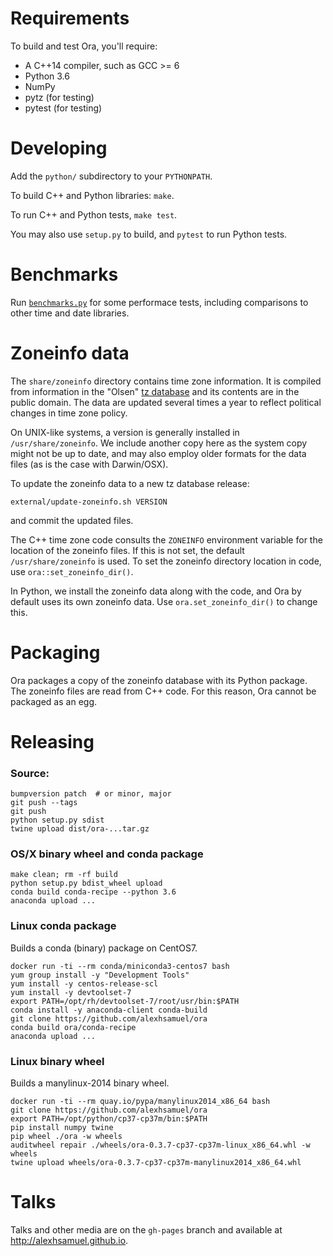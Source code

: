 # Requirements

To build and test Ora, you'll require:
- A C++14 compiler, such as GCC >= 6
- Python 3.6
- NumPy
- pytz (for testing)
- pytest (for testing)


# Developing

Add the `python/` subdirectory to your `PYTHONPATH`.

To build C++ and Python libraries: `make`.

To run C++ and Python tests, `make test`.

You may also use `setup.py` to build, and `pytest` to run Python tests.


# Benchmarks

Run [`benchmarks.py`](/benchmarks/benchmark.py) for some performace tests,
including comparisons to other time and date libraries.


# Zoneinfo data

The `share/zoneinfo` directory contains time zone information.  It is compiled
from information in the "Olsen" [tz
database](http://web.cs.ucla.edu/~eggert/tz/tz-link.htm) and its contents are in
the public domain.  The data are updated several times a year to reflect
political changes in time zone policy.

On UNIX-like systems, a version is generally installed in
`/usr/share/zoneinfo`.  We include another copy here as the system copy might
not be up to date, and may also employ older formats for the data files (as is
the case with Darwin/OSX).

To update the zoneinfo data to a new tz database release:
```
external/update-zoneinfo.sh VERSION
```
and commit the updated files.

The C++ time zone code consults the `ZONEINFO` environment variable for the
location of the zoneinfo files.  If this is not set, the default
`/usr/share/zoneinfo` is used.  To set the zoneinfo directory location in code,
use `ora::set_zoneinfo_dir()`.

In Python, we install the zoneinfo data along with the code, and Ora by default
uses its own zoneinfo data.  Use `ora.set_zoneinfo_dir()` to change this.


# Packaging

Ora packages a copy of the zoneinfo database with its Python package.  The
zoneinfo files are read from C++ code.  For this reason, Ora cannot be packaged
as an egg.


# Releasing

### Source:

```
bumpversion patch  # or minor, major
git push --tags
git push
python setup.py sdist
twine upload dist/ora-...tar.gz
```

### OS/X binary wheel and conda package

```
make clean; rm -rf build
python setup.py bdist_wheel upload
conda build conda-recipe --python 3.6
anaconda upload ...
```

### Linux conda package

Builds a conda (binary) package on CentOS7.

```
docker run -ti --rm conda/miniconda3-centos7 bash
yum group install -y "Development Tools"
yum install -y centos-release-scl
yum install -y devtoolset-7
export PATH=/opt/rh/devtoolset-7/root/usr/bin:$PATH
conda install -y anaconda-client conda-build
git clone https://github.com/alexhsamuel/ora
conda build ora/conda-recipe
anaconda upload ...
```

### Linux binary wheel

Builds a manylinux-2014 binary wheel.

```
docker run -ti --rm quay.io/pypa/manylinux2014_x86_64 bash
git clone https://github.com/alexhsamuel/ora
export PATH=/opt/python/cp37-cp37m/bin:$PATH
pip install numpy twine
pip wheel ./ora -w wheels
auditwheel repair ./wheels/ora-0.3.7-cp37-cp37m-linux_x86_64.whl -w wheels
twine upload wheels/ora-0.3.7-cp37-cp37m-manylinux2014_x86_64.whl 
```


# Talks

Talks and other media are on the `gh-pages` branch and available at 
http://alexhsamuel.github.io.
